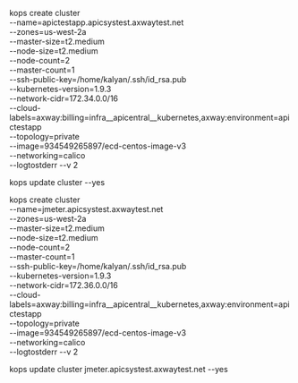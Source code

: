 kops create cluster \
    --name=apictestapp.apicsystest.axwaytest.net \
    --zones=us-west-2a \
    --master-size=t2.medium \
    --node-size=t2.medium \
    --node-count=2 \
    --master-count=1 \
    --ssh-public-key=/home/kalyan/.ssh/id_rsa.pub \
    --kubernetes-version=1.9.3 \
    --network-cidr=172.34.0.0/16 \
    --cloud-labels=axway:billing=infra__apicentral__kubernetes,axway:environment=apictestapp \
    --topology=private \
    --image=934549265897/ecd-centos-image-v3 \
    --networking=calico \
    --logtostderr --v 2

kops update cluster     --yes


kops create cluster \
    --name=jmeter.apicsystest.axwaytest.net \
    --zones=us-west-2a \
    --master-size=t2.medium \
    --node-size=t2.medium \
    --node-count=2 \
    --master-count=1 \
    --ssh-public-key=/home/kalyan/.ssh/id_rsa.pub \
    --kubernetes-version=1.9.3 \
    --network-cidr=172.36.0.0/16 \
    --cloud-labels=axway:billing=infra__apicentral__kubernetes,axway:environment=apictestapp \
    --topology=private \
    --image=934549265897/ecd-centos-image-v3 \
    --networking=calico \
    --logtostderr --v 2

kops update cluster jmeter.apicsystest.axwaytest.net --yes